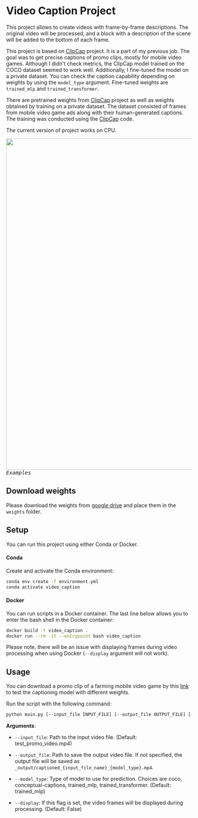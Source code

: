 # Video Caption Project


This project allows to create videos with frame-by-frame descriptions. The original video will be processed, and a block with a description of the scene will be added to the bottom of each frame.

This project is based on [ClipCap](https://github.com/rmokady/CLIP_prefix_caption) project. It is a part of my previous job. The goal was to get precise captions of promo clips, mostly for mobile video games. Although I didn't check metrics, the ClipCap model trained on the COCO dataset seemed to work well. Additionally, I fine-tuned the model on a private dataset. You can check the caption capability depending on weights by using the `model_type` argument. Fine-tuned weights are `trained_mlp` and `trained_transformer`.

There are pretrained weights from [ClipCap](https://github.com/rmokady/CLIP_prefix_caption) project as well as weights obtained by training on a private dataset. The dataset consisted of frames from mobile video game ads along with their human-generated captions. The training was conducted using the [ClipCap](https://github.com/rmokady/CLIP_prefix_caption) code.

The current version of project works on CPU.  

<kbd>
<img src="images/example.png" width="900">
<em>Examples</em>
</kbd>

## Download weights

Please download the weights from [google drive](https://drive.google.com/drive/folders/1t25Rga6vjUec23W1UsfmnBzI5YvP0l2q?usp=sharing) and place them in the `weights` folder.

## Setup
You can run this project using either Conda or Docker.

#### Conda
Create and activate the Conda environment:
``` bash
conda env create -f environment.yml
conda activate video_caption
```

#### Docker
You can run scripts in a Docker container. The last line below allows you to enter the bash shell in the Docker container:
```bash
docker build -t video_caption .
docker run --rm -it --entrypoint bash video_caption
```
Please note, there will be an issue with displaying frames during video processing when using Docker (`--display` argument will not work).

## Usage

You can download a promo clip of a farming mobile video game by this [link](https://drive.google.com/file/d/1Y1WA0ga6rfrRTpesQEceAAxKBMfXbVFE/view?usp=sharing) to test the captioning model with different weights.

Run the script with the following command:

``` bash
python main.py [--input_file INPUT_FILE] [--output_file OUTPUT_FILE] [--model_type MODEL_TYPE] [--display]
```

**Arguments**:

- `--input_file`: Path to the input video file. (Default: test_promo_video.mp4)
  
- `--output_file`: Path to save the output video file. If not specified, the output file will be saved as `_output/captioned_{input_file_name}_{model_type}.mp4`.

- `--model_type`: Type of model to use for prediction. Choices are coco, conceptual-captions, trained_mlp, trained_transformer. (Default: trained_mlp)

- `--display`: If this flag is set, the video frames will be displayed during processing. (Default: False)